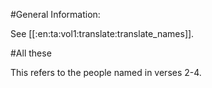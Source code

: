 #General Information:

See [[:en:ta:vol1:translate:translate_names]].

#All these

This refers to the people named in verses 2-4.